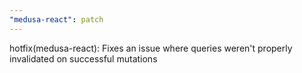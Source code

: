 ```yaml
---
"medusa-react": patch
---
```


hotfix(medusa-react): Fixes an issue where queries weren't properly invalidated on successful mutations
